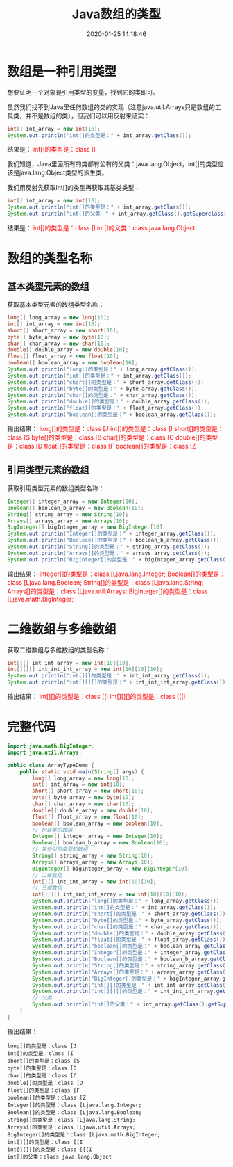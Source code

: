 ﻿---
title: Java数组的类型
date: 2020-01-25 14:18:46
summary: 本文探究Java数组的类型。
tags:
- Java
categories:
- Java
---

# 数组是一种引用类型

想要证明一个对象是引用类型的变量，找到它的类即可。

虽然我们找不到Java里任何数组的类的实现（注意java.util.Arrays只是数组的工具类，并不是数组的类），但我们可以用反射来证实：

```java
int[] int_array = new int[10];
System.out.println("int[]的类型是：" + int_array.getClass());
```

结果是：
<font color="red">int[]的类型是：class [I</font>

我们知道，Java里面所有的类都有公有的父类：java.lang.Object，int[]的类型应该是java.lang.Object类型的派生类。

我们用反射先获取int[]的类型再获取其基类类型：

```java
int[] int_array = new int[10];
System.out.println("int[]的类型是：" + int_array.getClass());
System.out.println("int[]的父类：" + int_array.getClass().getSuperclass());
```

结果是：
<font color="red">int[]的类型是：class [I
int[]的父类：class java.lang.Object</font>

# 数组的类型名称

## 基本类型元素的数组

获取基本类型元素的数组类型名称：

```java
long[] long_array = new long[10];
int[] int_array = new int[10];
short[] short_array = new short[10];
byte[] byte_array = new byte[10];
char[] char_array = new char[10];
double[] double_array = new double[10];
float[] float_array = new float[10];
boolean[] boolean_array = new boolean[10];
System.out.println("long[]的类型是：" + long_array.getClass());
System.out.println("int[]的类型是：" + int_array.getClass());
System.out.println("short[]的类型是：" + short_array.getClass());
System.out.println("byte[]的类型是：" + byte_array.getClass());
System.out.println("char[]的类型是：" + char_array.getClass());
System.out.println("double[]的类型是：" + double_array.getClass());
System.out.println("float[]的类型是：" + float_array.getClass());
System.out.println("boolean[]的类型是：" + boolean_array.getClass());
```

输出结果：
<font color="red">long[]的类型是：class [J
int[]的类型是：class [I
short[]的类型是：class [S
byte[]的类型是：class [B
char[]的类型是：class [C
double[]的类型是：class [D
float[]的类型是：class [F
boolean[]的类型是：class [Z</font>

## 引用类型元素的数组

获取引用类型元素的数组类型名称：

```java
Integer[] integer_array = new Integer[10];
Boolean[] boolean_b_array = new Boolean[10];
String[] string_array = new String[10];
Arrays[] arrays_array = new Arrays[10];
BigInteger[] bigInteger_array = new BigInteger[10];
System.out.println("Integer[]的类型是：" + integer_array.getClass());
System.out.println("Boolean[]的类型是：" + boolean_b_array.getClass());
System.out.println("String[]的类型是：" + string_array.getClass());
System.out.println("Arrays[]的类型是：" + arrays_array.getClass());
System.out.println("BigInteger[]的类型是：" + bigInteger_array.getClass());
```

输出结果：
<font color="red">Integer[]的类型是：class [Ljava.lang.Integer;
Boolean[]的类型是：class [Ljava.lang.Boolean;
String[]的类型是：class [Ljava.lang.String;
Arrays[]的类型是：class [Ljava.util.Arrays;
BigInteger[]的类型是：class [Ljava.math.BigInteger;</font>

# 二维数组与多维数组

获取二维数组与多维数组的类型名称：

```java
int[][] int_int_array = new int[10][10];
int[][][] int_int_int_array = new int[10][10][10];
System.out.println("int[][]的类型是：" + int_int_array.getClass());
System.out.println("int[][][]的类型是：" + int_int_int_array.getClass());
```

输出结果：
<font color="red">int[][]的类型是：class [[I
int[][][]的类型是：class [[[I</font>

# 完整代码

```java
import java.math.BigInteger;
import java.util.Arrays;

public class ArrayTypeDemo {
    public static void main(String[] args) {
        long[] long_array = new long[10];
        int[] int_array = new int[10];
        short[] short_array = new short[10];
        byte[] byte_array = new byte[10];
        char[] char_array = new char[10];
        double[] double_array = new double[10];
        float[] float_array = new float[10];
        boolean[] boolean_array = new boolean[10];
        // 包装类的数组
        Integer[] integer_array = new Integer[10];
        Boolean[] boolean_b_array = new Boolean[10];
        // 某些引用类型的数组
        String[] string_array = new String[10];
        Arrays[] arrays_array = new Arrays[10];
        BigInteger[] bigInteger_array = new BigInteger[10];
        // 二维数组
        int[][] int_int_array = new int[10][10];
        // 三维数组
        int[][][] int_int_int_array = new int[10][10][10];
        System.out.println("long[]的类型是：" + long_array.getClass());
        System.out.println("int[]的类型是：" + int_array.getClass());
        System.out.println("short[]的类型是：" + short_array.getClass());
        System.out.println("byte[]的类型是：" + byte_array.getClass());
        System.out.println("char[]的类型是：" + char_array.getClass());
        System.out.println("double[]的类型是：" + double_array.getClass());
        System.out.println("float[]的类型是：" + float_array.getClass());
        System.out.println("boolean[]的类型是：" + boolean_array.getClass());
        System.out.println("Integer[]的类型是：" + integer_array.getClass());
        System.out.println("Boolean[]的类型是：" + boolean_b_array.getClass());
        System.out.println("String[]的类型是：" + string_array.getClass());
        System.out.println("Arrays[]的类型是：" + arrays_array.getClass());
        System.out.println("BigInteger[]的类型是：" + bigInteger_array.getClass());
        System.out.println("int[][]的类型是：" + int_int_array.getClass());
        System.out.println("int[][][]的类型是：" + int_int_int_array.getClass());
        // 父类
        System.out.println("int[]的父类：" + int_array.getClass().getSuperclass());
    }
}
```

输出结果：

```
long[]的类型是：class [J
int[]的类型是：class [I
short[]的类型是：class [S
byte[]的类型是：class [B
char[]的类型是：class [C
double[]的类型是：class [D
float[]的类型是：class [F
boolean[]的类型是：class [Z
Integer[]的类型是：class [Ljava.lang.Integer;
Boolean[]的类型是：class [Ljava.lang.Boolean;
String[]的类型是：class [Ljava.lang.String;
Arrays[]的类型是：class [Ljava.util.Arrays;
BigInteger[]的类型是：class [Ljava.math.BigInteger;
int[][]的类型是：class [[I
int[][][]的类型是：class [[[I
int[]的父类：class java.lang.Object
```
